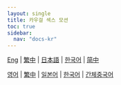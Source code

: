 ```yaml
---
layout: single
title: 카우걸 섹스 모션
toc: true
sidebar:
  nav: "docs-kr"
---
```

[Eng](/kr/dancexr/features/scg_motion) | [繁中](/tw/kr/dancexr/features/scg_motion) | [日本語](/jp/kr/dancexr/features/scg_motion) | [한국어](/kr/kr/dancexr/features/scg_motion) | [简中](/zh/kr/dancexr/features/scg_motion)

[영어](/dancexr/features/scg_motion) | [繁中](/tw/dancexr/features/scg_motion) | [일본어](/jp/dancexr/features/scg_motion) | [한국어](/kr/dancexr/features/scg_motion) | [간체중국어](/zh/dancexr/features/scg_motion)